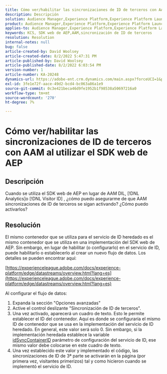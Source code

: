 ```yaml
---
title: Cómo ver/habilitar las sincronizaciones de ID de terceros con AAM al utilizar el SDK web de AEP
description: Descripción
solution: Audience Manager,Experience Platform,Experience Platform Launch,Web SDK
product: Audience Manager,Experience Platform,Experience Platform Launch,Web SDK
applies-to: Audience Manager,Experience Platform,Experience Platform Launch,Web SDK
keywords: KCS, SDK web de AEP,AAM,sincronización de ID de terceros
resolution: Resolution
internal-notes: null
bug: false
article-created-by: David Woolsey
article-created-date: 8/2/2022 5:47:31 PM
article-published-by: David Woolsey
article-published-date: 8/2/2022 6:03:54 PM
version-number: 1
article-number: KA-20248
dynamics-url: https://adobe-ent.crm.dynamics.com/main.aspx?forceUCI=1&pagetype=entityrecord&etn=knowledgearticle&id=08f8232c-8b12-ed11-b83d-00224808613b
exl-id: 3fe1e72f-aace-49d2-bcd4-bc063a86a1e9
source-git-commit: 0c3e421beca46d9fe1952b1f98538a50697216a0
workflow-type: tm+mt
source-wordcount: '270'
ht-degree: 7%

---
```


# Cómo ver/habilitar las sincronizaciones de ID de terceros con AAM al utilizar el SDK web de AEP

## Descripción

Cuando se utiliza el SDK web de AEP en lugar de AAM DIL, [!DNL Analytics]o [!DNL Visitor ID] , ¿cómo puedo asegurarme de que AAM sincronizaciones de ID de terceros se sigan activando? ¿Cómo puedo activarlos?

## Resolución


El mismo contenedor que se utiliza para el servicio de ID heredado es el mismo contenedor que se utiliza en una implementación del SDK web de AEP. Sin embargo, en lugar de habilitar (o configurarlo) en el servicio de ID, puede habilitarlo o establecerlo al crear un nuevo flujo de datos. Los detalles se pueden encontrar aquí:

[https://experienceleague.adobe.com/docs/experience-platform/edge/datastreams/overview.html?lang=es](https://experienceleague.adobe.com/docs/experience-platform/edge/datastreams/overview.html?lang=es)

Al configurar el flujo de datos:

1. Expanda la sección &quot;Opciones avanzadas&quot;
2. Active el control deslizante &quot;Sincronización de ID de terceros&quot;.
3. Una vez activado, aparecerá un cuadro de texto. Esto le permite establecer el ID del contenedor. Aquí es donde se configuraría el mismo ID de contenedor que se usa en la implementación del servicio de ID heredado. En general, este valor será solo 0. Sin embargo, si la implementación heredada establece la variable [idSyncContainerID](https://experienceleague.adobe.com/docs/id-service/using/id-service-api/configurations/idsyncontainerid.html?lang=en) parámetro de configuración del servicio de ID, ese mismo valor debe colocarse en este cuadro de texto.
4. Una vez establecido este valor y implementado el código, las sincronizaciones de ID de 3ª parte se activarán en la página (por primera vez, visitantes primerizos) tal y como hicieron cuando se implementó el servicio de ID.
